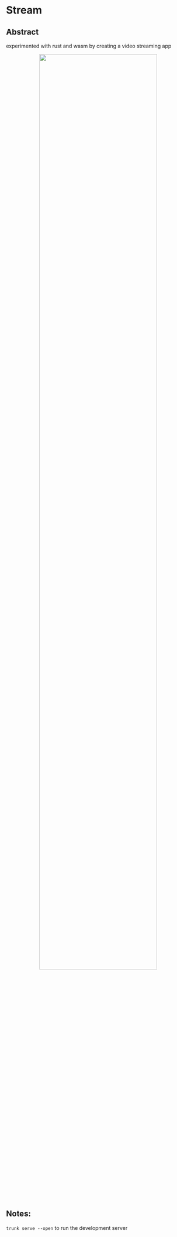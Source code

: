 # Stream
## Abstract
experimented with rust and wasm by creating a video streaming app

<p align="center"><img src="https://external-content.duckduckgo.com/iu/?u=https%3A%2F%2Fi.kym-cdn.com%2Fentries%2Ficons%2Fmobile%2F000%2F044%2F738%2Fmonkeyrizz.jpg&f=1&nofb=1&ipt=be171fd2f89ec2f346cc45e8d60055e1c01d51f6b0163161cc7c67b062515a44&ipo=images" width="80%"></p>

## Notes:
`trunk serve --open` to run the development server
